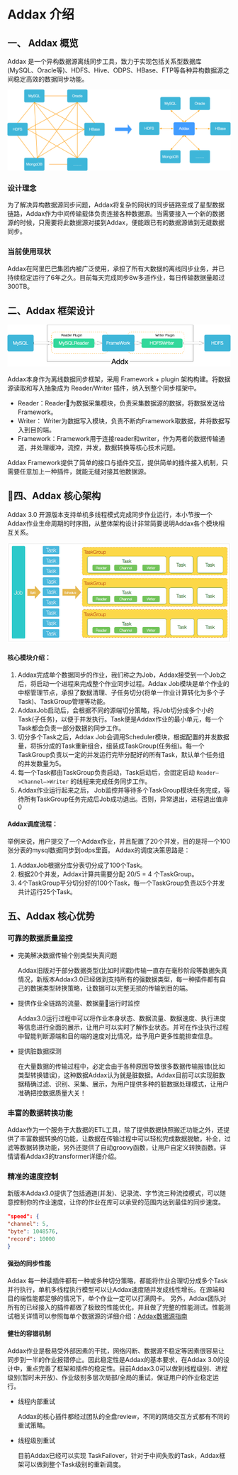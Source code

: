 # Addax  介绍

## 一、 Addax  概览

Addax 是一个异构数据源离线同步工具，致力于实现包括关系型数据库(MySQL、Oracle等)、HDFS、Hive、ODPS、HBase、FTP等各种异构数据源之间稳定高效的数据同步功能。

![addax_why_new](images/addax_why_new.png)

### 设计理念

为了解决异构数据源同步问题，Addax将复杂的网状的同步链路变成了星型数据链路，Addax作为中间传输载体负责连接各种数据源。当需要接入一个新的数据源的时候，只需要将此数据源对接到Addax，便能跟已有的数据源做到无缝数据同步。

### 当前使用现状

Addax在阿里巴巴集团内被广泛使用，承担了所有大数据的离线同步业务，并已持续稳定运行了6年之久。目前每天完成同步8w多道作业，每日传输数据量超过300TB。

## 二、Addax 框架设计

![addax_framework_new](images/addax-framework_new.png)

Addax本身作为离线数据同步框架，采用 Framework + plugin 架构构建。将数据源读取和写入抽象成为 Reader/Writer 插件，纳入到整个同步框架中。

- Reader：Reader为数据采集模块，负责采集数据源的数据，将数据发送给Framework。
- Writer： Writer为数据写入模块，负责不断向Framework取数据，并将数据写入到目的端。
- Framework：Framework用于连接reader和writer，作为两者的数据传输通道，并处理缓冲，流控，并发，数据转换等核心技术问题。

Addax Framework提供了简单的接口与插件交互，提供简单的插件接入机制，只需要任意加上一种插件，就能无缝对接其他数据源。

## 四、Addax 核心架构

Addax 3.0 开源版本支持单机多线程模式完成同步作业运行，本小节按一个Addax作业生命周期的时序图，从整体架构设计非常简要说明Addax各个模块相互关系。

![addax_arch](images/addax_arch.png)

#### 核心模块介绍：

1. Addax完成单个数据同步的作业，我们称之为Job，Addax接受到一个Job之后，将启动一个进程来完成整个作业同步过程。Addax Job模块是单个作业的中枢管理节点，承担了数据清理、子任务切分(将单一作业计算转化为多个子Task)、TaskGroup管理等功能。
2. AddaxJob启动后，会根据不同的源端切分策略，将Job切分成多个小的Task(子任务)，以便于并发执行。Task便是Addax作业的最小单元，每一个Task都会负责一部分数据的同步工作。
3. 切分多个Task之后，Addax Job会调用Scheduler模块，根据配置的并发数据量，将拆分成的Task重新组合，组装成TaskGroup(任务组)。每一个TaskGroup负责以一定的并发运行完毕分配好的所有Task，默认单个任务组的并发数量为5。
4. 每一个Task都由TaskGroup负责启动，Task启动后，会固定启动 `Reader—>Channel—>Writer` 的线程来完成任务同步工作。
5. Addax作业运行起来之后， Job监控并等待多个TaskGroup模块任务完成，等待所有TaskGroup任务完成后Job成功退出。否则，异常退出，进程退出值非0

#### Addax调度流程：

举例来说，用户提交了一个Addax作业，并且配置了20个并发，目的是将一个100张分表的mysql数据同步到odps里面。 Addax的调度决策思路是：

1. AddaxJob根据分库分表切分成了100个Task。
2. 根据20个并发，Addax计算共需要分配 20/5 = 4 个TaskGroup。
3. 4个TaskGroup平分切分好的100个Task，每一个TaskGroup负责以5个并发共计运行25个Task。

## 五、Addax 核心优势

### 可靠的数据质量监控

- 完美解决数据传输个别类型失真问题

  Addax旧版对于部分数据类型(比如时间戳)传输一直存在毫秒阶段等数据失真情况，新版本Addax3.0已经做到支持所有的强数据类型，每一种插件都有自己的数据类型转换策略，让数据可以完整无损的传输到目的端。

- 提供作业全链路的流量、数据量运行时监控

  Addax3.0运行过程中可以将作业本身状态、数据流量、数据速度、执行进度等信息进行全面的展示，让用户可以实时了解作业状态。并可在作业执行过程中智能判断源端和目的端的速度对比情况，给予用户更多性能排查信息。

- 提供脏数据探测

  在大量数据的传输过程中，必定会由于各种原因导致很多数据传输报错(比如类型转换错误)，这种数据Addax认为就是脏数据。Addax目前可以实现脏数据精确过滤、识别、采集、展示，为用户提供多种的脏数据处理模式，让用户准确把控数据质量大关！

### 丰富的数据转换功能

Addax作为一个服务于大数据的ETL工具，除了提供数据快照搬迁功能之外，还提供了丰富数据转换的功能，让数据在传输过程中可以轻松完成数据脱敏，补全，过滤等数据转换功能，另外还提供了自动groovy函数，让用户自定义转换函数。详情请看Addax3的transformer详细介绍。

### 精准的速度控制

新版本Addax3.0提供了包括通道(并发)、记录流、字节流三种流控模式，可以随意控制你的作业速度，让你的作业在库可以承受的范围内达到最佳的同步速度。

```json
"speed": {
"channel": 5,
"byte": 1048576,
"record": 10000
}
```

#### 强劲的同步性能

Addax 每一种读插件都有一种或多种切分策略，都能将作业合理切分成多个Task并行执行，单机多线程执行模型可以让Addax速度随并发成线性增长。在源端和目的端性能都足够的情况下，单个作业一定可以打满网卡。
另外，Addax团队对所有的已经接入的插件都做了极致的性能优化，并且做了完整的性能测试。性能测试相关详情可以参照每单个数据源的详细介绍：[Addax数据源指南](https://github.com/alibaba/Addax/wiki/addax-all-data-channels)

#### 健壮的容错机制

Addax作业是极易受外部因素的干扰，网络闪断、数据源不稳定等因素很容易让同步到一半的作业报错停止。因此稳定性是Addax的基本要求，在Addax 3.0的设计中，重点完善了框架和插件的稳定性。目前Addax3.0可以做到线程级别、进程级别(暂时未开放)、作业级别多层次局部/全局的重试，保证用户的作业稳定运行。

- 线程内部重试

  Addax的核心插件都经过团队的全盘review，不同的网络交互方式都有不同的重试策略。

- 线程级别重试

  目前Addax已经可以实现 TaskFailover，针对于中间失败的Task，Addax框架可以做到整个Task级别的重新调度。
